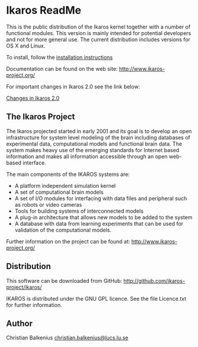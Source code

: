 Ikaros ReadMe
=============

This is the public distribution of the Ikaros kernel together with a number of functional modules. This version is mainly intended for potential developers and not for more general use. The current distribution includes versions for OS X and Linux.

To install, follow the [installation instructions](https://github.com/ikaros-project/ikaros/wiki/Install "Ikaros 2.0")

Documentation can be found on the web site: http://www.ikaros-project.org/

For important changes in Ikaros 2.0 see the link below:

[Changes in Ikaros 2.0](https://github.com/ikaros-project/ikaros/wiki/New-features-in-Ikaros-2.0 "Ikaros 2.0")




The Ikaros Project
------------------
The Ikaros projected started in early 2001 and its goal is to develop an open infrastructure for system level modeling of the brain including databases of experimental data, computational models and functional brain data. The system makes heavy use of the emerging standards for Internet based information and makes all information accessible through an open web-based interface.

The main components of the IKAROS systems are:

-  A platform independent simulation kernel
-  A set of computational brain models
-  A set of I/O modules for interfacing with data files and peripheral such as robots or video cameras
-  Tools for building systems of interconnected models
-  A plug-in architecture that allows new models to be added to the system
-  A database with data from learning experiments that can be used for validation of the computational models.

Further information on the project can be found at: http://www.ikaros-project.org/


Distribution
------------
This software can be downloaded from GitHub: http://github.com/ikaros-project/ikaros/

IKAROS is distributed under the GNU GPL licence.
See the file Licence.txt for further information.


Author
------
Christian Balkenius
christian.balkenius@lucs.lu.se

